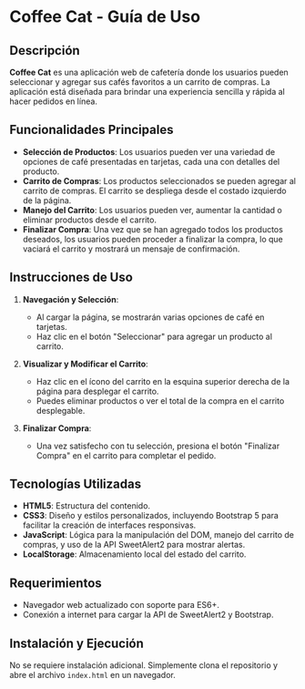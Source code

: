 # Coffee Cat - Guía de Uso

## Descripción
**Coffee Cat** es una aplicación web de cafetería donde los usuarios pueden seleccionar y agregar sus cafés favoritos a un carrito de compras. La aplicación está diseñada para brindar una experiencia sencilla y rápida al hacer pedidos en línea.

## Funcionalidades Principales
- **Selección de Productos**: Los usuarios pueden ver una variedad de opciones de café presentadas en tarjetas, cada una con detalles del producto.
- **Carrito de Compras**: Los productos seleccionados se pueden agregar al carrito de compras. El carrito se despliega desde el costado izquierdo de la página.
- **Manejo del Carrito**: Los usuarios pueden ver, aumentar la cantidad o eliminar productos desde el carrito.
- **Finalizar Compra**: Una vez que se han agregado todos los productos deseados, los usuarios pueden proceder a finalizar la compra, lo que vaciará el carrito y mostrará un mensaje de confirmación.

## Instrucciones de Uso

1. **Navegación y Selección**:
   - Al cargar la página, se mostrarán varias opciones de café en tarjetas.
   - Haz clic en el botón "Seleccionar" para agregar un producto al carrito.

2. **Visualizar y Modificar el Carrito**:
   - Haz clic en el ícono del carrito en la esquina superior derecha de la página para desplegar el carrito.
   - Puedes eliminar productos o ver el total de la compra en el carrito desplegable.

3. **Finalizar Compra**:
   - Una vez satisfecho con tu selección, presiona el botón "Finalizar Compra" en el carrito para completar el pedido.

## Tecnologías Utilizadas
- **HTML5**: Estructura del contenido.
- **CSS3**: Diseño y estilos personalizados, incluyendo Bootstrap 5 para facilitar la creación de interfaces responsivas.
- **JavaScript**: Lógica para la manipulación del DOM, manejo del carrito de compras, y uso de la API SweetAlert2 para mostrar alertas.
- **LocalStorage**: Almacenamiento local del estado del carrito.

## Requerimientos
- Navegador web actualizado con soporte para ES6+.
- Conexión a internet para cargar la API de SweetAlert2 y Bootstrap.

## Instalación y Ejecución
No se requiere instalación adicional. Simplemente clona el repositorio y abre el archivo `index.html` en un navegador.

